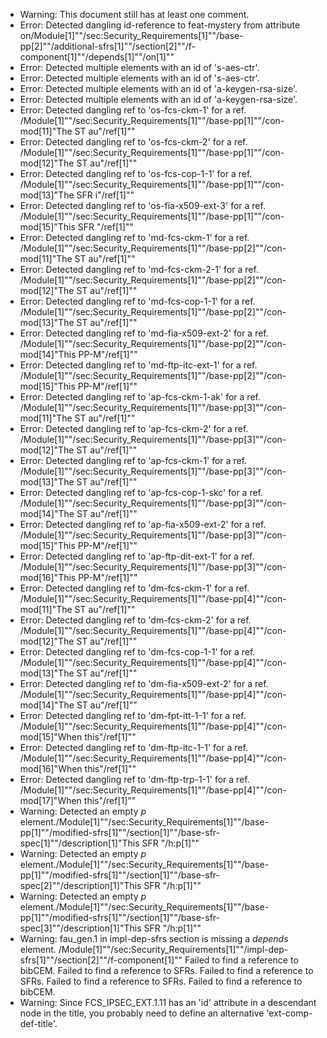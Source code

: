 * Warning: This document still has at least one comment.
* Error: Detected dangling id-reference to feat-mystery from attribute
        on/Module[1]""/sec:Security_Requirements[1]""/base-pp[2]""/additional-sfrs[1]""/section[2]""/f-component[1]""/depends[1]""/on[1]""
* Error: Detected multiple elements with an id of 's-aes-ctr'.
* Error: Detected multiple elements with an id of 's-aes-ctr'.
* Error: Detected multiple elements with an id of 'a-keygen-rsa-size'.
* Error: Detected multiple elements with an id of 'a-keygen-rsa-size'.
* Error: Detected dangling ref to 'os-fcs-ckm-1'
        for a ref.
	/Module[1]""/sec:Security_Requirements[1]""/base-pp[1]""/con-mod[11]"The ST au"/ref[1]""
* Error: Detected dangling ref to 'os-fcs-ckm-2'
        for a ref.
	/Module[1]""/sec:Security_Requirements[1]""/base-pp[1]""/con-mod[12]"The ST au"/ref[1]""
* Error: Detected dangling ref to 'os-fcs-cop-1-1'
        for a ref.
	/Module[1]""/sec:Security_Requirements[1]""/base-pp[1]""/con-mod[13]"The SFR i"/ref[1]""
* Error: Detected dangling ref to 'os-fia-x509-ext-3'
        for a ref.
	/Module[1]""/sec:Security_Requirements[1]""/base-pp[1]""/con-mod[15]"This SFR "/ref[1]""
* Error: Detected dangling ref to 'md-fcs-ckm-1'
        for a ref.
	/Module[1]""/sec:Security_Requirements[1]""/base-pp[2]""/con-mod[11]"The ST au"/ref[1]""
* Error: Detected dangling ref to 'md-fcs-ckm-2-1'
        for a ref.
	/Module[1]""/sec:Security_Requirements[1]""/base-pp[2]""/con-mod[12]"The ST au"/ref[1]""
* Error: Detected dangling ref to 'md-fcs-cop-1-1'
        for a ref.
	/Module[1]""/sec:Security_Requirements[1]""/base-pp[2]""/con-mod[13]"The ST au"/ref[1]""
* Error: Detected dangling ref to 'md-fia-x509-ext-2'
        for a ref.
	/Module[1]""/sec:Security_Requirements[1]""/base-pp[2]""/con-mod[14]"This PP-M"/ref[1]""
* Error: Detected dangling ref to 'md-ftp-itc-ext-1'
        for a ref.
	/Module[1]""/sec:Security_Requirements[1]""/base-pp[2]""/con-mod[15]"This PP-M"/ref[1]""
* Error: Detected dangling ref to 'ap-fcs-ckm-1-ak'
        for a ref.
	/Module[1]""/sec:Security_Requirements[1]""/base-pp[3]""/con-mod[11]"The ST au"/ref[1]""
* Error: Detected dangling ref to 'ap-fcs-ckm-2'
        for a ref.
	/Module[1]""/sec:Security_Requirements[1]""/base-pp[3]""/con-mod[12]"The ST au"/ref[1]""
* Error: Detected dangling ref to 'ap-fcs-ckm-1'
        for a ref.
	/Module[1]""/sec:Security_Requirements[1]""/base-pp[3]""/con-mod[13]"The ST au"/ref[1]""
* Error: Detected dangling ref to 'ap-fcs-cop-1-skc'
        for a ref.
	/Module[1]""/sec:Security_Requirements[1]""/base-pp[3]""/con-mod[14]"The ST au"/ref[1]""
* Error: Detected dangling ref to 'ap-fia-x509-ext-2'
        for a ref.
	/Module[1]""/sec:Security_Requirements[1]""/base-pp[3]""/con-mod[15]"This PP-M"/ref[1]""
* Error: Detected dangling ref to 'ap-ftp-dit-ext-1'
        for a ref.
	/Module[1]""/sec:Security_Requirements[1]""/base-pp[3]""/con-mod[16]"This PP-M"/ref[1]""
* Error: Detected dangling ref to 'dm-fcs-ckm-1'
        for a ref.
	/Module[1]""/sec:Security_Requirements[1]""/base-pp[4]""/con-mod[11]"The ST au"/ref[1]""
* Error: Detected dangling ref to 'dm-fcs-ckm-2'
        for a ref.
	/Module[1]""/sec:Security_Requirements[1]""/base-pp[4]""/con-mod[12]"The ST au"/ref[1]""
* Error: Detected dangling ref to 'dm-fcs-cop-1-1'
        for a ref.
	/Module[1]""/sec:Security_Requirements[1]""/base-pp[4]""/con-mod[13]"The ST au"/ref[1]""
* Error: Detected dangling ref to 'dm-fia-x509-ext-2'
        for a ref.
	/Module[1]""/sec:Security_Requirements[1]""/base-pp[4]""/con-mod[14]"The ST au"/ref[1]""
* Error: Detected dangling ref to 'dm-fpt-itt-1-1'
        for a ref.
	/Module[1]""/sec:Security_Requirements[1]""/base-pp[4]""/con-mod[15]"When this"/ref[1]""
* Error: Detected dangling ref to 'dm-ftp-itc-1-1'
        for a ref.
	/Module[1]""/sec:Security_Requirements[1]""/base-pp[4]""/con-mod[16]"When this"/ref[1]""
* Error: Detected dangling ref to 'dm-ftp-trp-1-1'
        for a ref.
	/Module[1]""/sec:Security_Requirements[1]""/base-pp[4]""/con-mod[17]"When this"/ref[1]""
* Warning: Detected an empty _p_ element./Module[1]""/sec:Security_Requirements[1]""/base-pp[1]""/modified-sfrs[1]""/section[1]""/base-sfr-spec[1]""/description[1]"This SFR "/h:p[1]""
* Warning: Detected an empty _p_ element./Module[1]""/sec:Security_Requirements[1]""/base-pp[1]""/modified-sfrs[1]""/section[1]""/base-sfr-spec[2]""/description[1]"This SFR "/h:p[1]""
* Warning: Detected an empty _p_ element./Module[1]""/sec:Security_Requirements[1]""/base-pp[1]""/modified-sfrs[1]""/section[1]""/base-sfr-spec[3]""/description[1]"This SFR "/h:p[1]""
* Warning: fau_gen.1 in impl-dep-sfrs section is missing a _depends_ element. /Module[1]""/sec:Security_Requirements[1]""/impl-dep-sfrs[1]""/section[2]""/f-component[1]""
 Failed to find a reference to bibCEM.
 Failed to find a reference to SFRs.
 Failed to find a reference to SFRs.
 Failed to find a reference to SFRs.
 Failed to find a reference to bibCEM.
* Warning: Since FCS_IPSEC_EXT.1.11 has an 'id' attribute in a descendant node in the title, you probably need to define an alternative 'ext-comp-def-title'.
                       

